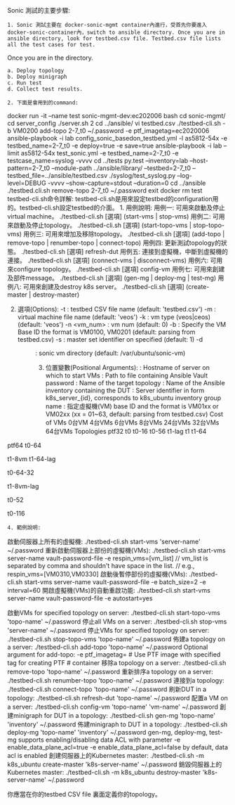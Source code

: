 
Sonic 測試的主要步驟:

    1. Sonic 測試主要在 docker-sonic-mgmt container內進行，受首先你要進入 docker-sonic-container內，switch to ansible directory. Once you are in ansible directory, look for testbed.csv file. Testbed.csv file lists all the test cases for test.

Once you are in the directory.

    a. Deploy topology
    b. Deploy minigraph
    c. Run test
    d. Collect test results.
 
    2. 下面是會用到的command:
docker run -it –name test sonic-mgmt-dev:ec202006 bash
cd sonic-mgmt/
cd server_config
./server.sh 2
cd ../ansible/
vi testbed.csv
./testbed-cli.sh -b VM0200 add-topo 2-7_t0 ~/.password -e ptf_imagetag=ec2020006
ansible-playbook -i lab config_sonic_basedon_testbed.yml -l as5812-54x -e testbed_name=2-7_t0 -e deploy=true -e save=true
ansible-playbook -i lab –limit as5812-54x test_sonic.yml -e testbed_name=2-7_t0 -e testcase_name=syslog -vvvv
cd ../tests
py.test –inventory=lab –host-pattern=2-7_t0 –module-path ../ansible/library/ –testbed=2-7_t0 –testbed_file=../ansible/testbed.csv ./syslog/test_syslog.py –log-level=DEBUG -vvvv –show-capture=stdout –duration=0
cd ../ansible
./testbed.cli.sh remove-topo 2-7_t0 ~/.password
exit
docker rm test
testbed-cli.sh命令詳解:
testbed-cli.sh是用來設定testbed的configuration用的。testbed-cli.sh設定testbed的介面。
    1. 用例說明:
用例一:
	可用來啟動及停止virtual machine。
    ./testbed-cli.sh [選項] (start-vms | stop-vms) <server-name> <vault-password-file>
用例二:
    可用來啟動及停止topology。
    ./testbed-cli.sh [選項] (start-topo-vms | stop-topo-vms) <topo-name> <vault-password-file>
用例三:
    可用來增加及移除topology。
    ./testbed-cli.sh [選項] (add-topo | remove-topo | renumber-topo | connect-topo) <topo-name> <vault-password-file>
用例四:
更新測試topology的狀態。
    ./testbed-cli.sh [選項] refresh-dut <topo-name> <vault-password-file>
用例五:
連接到虛擬機，中斷到虛擬機的連接。
    ./testbed-cli.sh [選項] (connect-vms | disconnect-vms) <topo-name> <vault-password-file>
用例六:
    可用來configure topology。
    ./testbed-cli.sh [選項] config-vm <topo-name> <vm-name> <vault-password-file>
用例七:
    可用來創建及部件message。
    ./testbed-cli.sh [選項] (gen-mg | deploy-mg | test-mg) <topo-name> <inventory> <vault-password-file>
用例八:
    可用來創建及destroy k8s server。
    ./testbed-cli.sh [選項] (create-master | destroy-master) <k8s-server-name> <vault-password-file>

2. 選項(Options):
    -t <tbfile>      : testbed CSV file name (default: 'testbed.csv')
    -m <vmfile>    : virtual machine file name (default: 'veos')
    -k <vmtype>    : vm type (veos|ceos) (default: 'veos')
    -n <vm_num>   : vm num (default: 0)
    -b <vmbase>    : Specify the VM Base ID the format is VM0100, VM0201 
                    (default: parsing from testbed.csv)
    -s <msetnumber> : master set identifier on specified <k8s-server-name> 
                    (default: 1)
    -d <dir>         : sonic vm directory (default: /var/ubuntu/sonic-vm)

    3. 位置變數(Positional Arguments):
    <server-name>         : Hostname of server on which to start VMs
    <vault-password-file>    : Path to file containing Ansible Vault password
    <topo-name>          : Name of the target topology
    <inventory>           : Name of the Ansible inventory containing the DUT
    <k8s-server-name>     : Server identifier in form k8s_server_{id}, corresponds
                          to k8s_ubuntu inventory group name
    <vmbase>             : 指定虛擬機(VM) base ID and the format is 
   VM01xx or VM02xx 
   (xx = 01~63, default: parsing from
                           testbed.csv)
Cost of VMs
0台VM
4台VMs
6台VMs
8台VMs
24台VMs
32台VMs
64台VMs
Topologies
ptf32
t0
t0-16
t0-56
t1-lag
t1
t1-64

ptf64
t0-64

t1-8vm
t1-64-lag




t0-64-32

t1-8vm-lag





t0-52







t0-116














    4. 範例說明:
啟動伺服器上所有的虛擬機:
    ./testbed-cli.sh start-vms 'server-name' ~/.password
重新啟動伺服器上部份的虛擬機(VMs):
    ./testbed-cli.sh start-vms server-name vault-password-file 
    -e respin_vms=[vm_list]
    // vm_list is separated by comma and shouldn't have space in the list.
    // e.g., respin_vms=[VM0310,VM0330]
啟動後暫停部份的虛擬機(VMs):
    ./testbed-cli.sh start-vms server-name vault-password-file -e batch_size=2 
    -e interval=60
開啟虛擬機(VMs)的自動重啟功能:
    ./testbed-cli.sh start-vms server-name vault-password-file -e autostart=yes

啟動VMs for specified topology on server:
    ./testbed-cli.sh start-topo-vms 'topo-name' ~/.password
停止all VMs on a server:
    ./testbed-cli.sh stop-vms 'server-name' ~/.password
停止VMs for specified topology on server:
    ./testbed-cli.sh stop-topo-vms 'topo-name' ~/.password
佈建a topology on a server:
    ./testbed-cli.sh add-topo 'topo-name' ~/.password
    Optional argument for add-topo:
      -e ptf_imagetag=<tag> # Use PTF image with specified tag for creating PTF 
                         # container
移除a topology on a server:
    ./testbed-cli.sh remove-topo 'topo-name' ~/.password
重新排序a topology on a server: ./testbed-cli.sh renumber-topo 'topo-name' ~/.password
連接到a topology:
    ./testbed-cli.sh connect-topo 'topo-name' ~/.password
刷新DUT in a topology:
    ./testbed-cli.sh refresh-dut 'topo-name' ~/.password
配置a VM on a server:
    ./testbed-cli.sh config-vm 'topo-name' 'vm-name' ~/.password
創建minigraph for DUT in a topology:
    ./testbed-cli.sh gen-mg 'topo-name' 'inventory' ~/.password
佈建minigraph to DUT in a topology:
    ./testbed-cli.sh deploy-mg 'topo-name' 'inventory' ~/.password
      gen-mg, deploy-mg, test-mg supports enabling/disabling data ACL 
      with parameter
        -e enable_data_plane_acl=true
        -e enable_data_plane_acl=false
        by default, data acl is enabled
創建伺服器上的Kubernetes master:
    ./testbed-cli.sh -m k8s_ubuntu create-master 'k8s-server-name'  ~/.password
銷毀伺服器上的Kubernetes master:
    ./testbed-cli.sh -m k8s_ubuntu destroy-master 'k8s-server-name' ~/.password

你應當在你的testbed CSV file 裏面定義你的topology。


